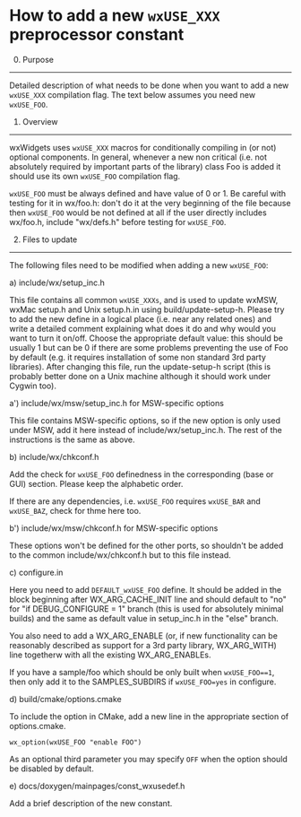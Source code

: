 How to add a new `wxUSE_XXX` preprocessor constant
================================================

0. Purpose
----------

Detailed description of what needs to be done when you want to add a new
`wxUSE_XXX` compilation flag. The text below assumes you need new `wxUSE_FOO`.


1. Overview
-----------

wxWidgets uses `wxUSE_XXX` macros for conditionally compiling in (or not)
optional components. In general, whenever a new non critical (i.e. not
absolutely required by important parts of the library) class Foo is added it
should use its own `wxUSE_FOO` compilation flag.

`wxUSE_FOO` must be always defined and have value of 0 or 1. Be careful with
testing for it in wx/foo.h: don't do it at the very beginning of the file
because then `wxUSE_FOO` would be not defined at all if the user directly
includes wx/foo.h, include "wx/defs.h" before testing for `wxUSE_FOO`.


2. Files to update
------------------

The following files need to be modified when adding a new `wxUSE_FOO`:

a) include/wx/setup_inc.h

   This file contains all common `wxUSE_XXXs`, and is used to update wxMSW, wxMac
   setup.h and Unix setup.h.in using build/update-setup-h. Please try to add
   the new define in a logical place (i.e. near any related ones) and write a
   detailed comment explaining what does it do and why would you want to turn
   it on/off. Choose the appropriate default value: this should be usually 1
   but can be 0 if there are some problems preventing the use of Foo by default
   (e.g. it requires installation of some non standard 3rd party libraries).
   After changing this file, run the update-setup-h script (this is probably
   better done on a Unix machine although it should work under Cygwin too).

a') include/wx/msw/setup_inc.h for MSW-specific options

   This file contains MSW-specific options, so if the new option is only used
   under MSW, add it here instead of include/wx/setup_inc.h. The rest of the
   instructions is the same as above.

b) include/wx/chkconf.h

   Add the check for `wxUSE_FOO` definedness in the corresponding (base or GUI)
   section. Please keep the alphabetic order.

   If there are any dependencies, i.e. `wxUSE_FOO` requires `wxUSE_BAR` and
   `wxUSE_BAZ`, check for thme here too.

b') include/wx/msw/chkconf.h for MSW-specific options

   These options won't be defined for the other ports, so shouldn't be added to
   the common include/wx/chkconf.h but to this file instead.

c) configure.in

   Here you need to add `DEFAULT_wxUSE_FOO` define. It should be added in the
   block beginning after WX_ARG_CACHE_INIT line and should default to "no" for
   "if DEBUG_CONFIGURE = 1" branch (this is used for absolutely minimal builds)
   and the same as default value in setup_inc.h in the "else" branch.

   You also need to add a WX_ARG_ENABLE (or, if new functionality can be
   reasonably described as support for a 3rd party library, WX_ARG_WITH)
   line togetherw with all the existing WX_ARG_ENABLEs.

   If you have a sample/foo which should be only built when `wxUSE_FOO==1`,
   then only add it to the SAMPLES_SUBDIRS if `wxUSE_FOO=yes` in configure.

d) build/cmake/options.cmake

   To include the option in CMake, add a new line in the appropriate
   section of options.cmake.

    wx_option(wxUSE_FOO "enable FOO")

   As an optional third parameter you may specify `OFF` when the option
   should be disabled by default.

e) docs/doxygen/mainpages/const_wxusedef.h

   Add a brief description of the new constant.

